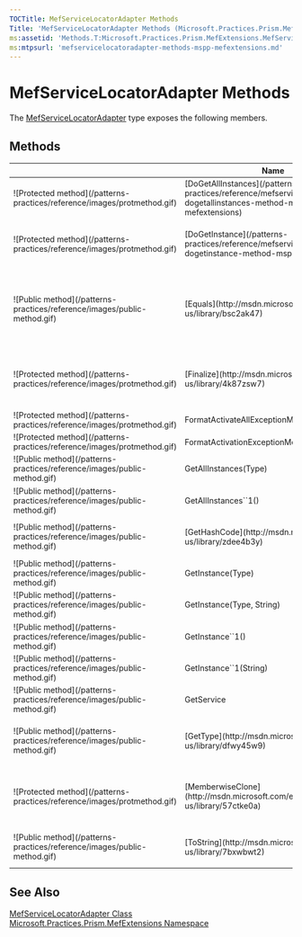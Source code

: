 ```yaml
---
TOCTitle: MefServiceLocatorAdapter Methods
Title: 'MefServiceLocatorAdapter Methods (Microsoft.Practices.Prism.MefExtensions)'
ms:assetid: 'Methods.T:Microsoft.Practices.Prism.MefExtensions.MefServiceLocatorAdapter'
ms:mtpsurl: 'mefservicelocatoradapter-methods-mspp-mefextensions.md'
---
```



# MefServiceLocatorAdapter Methods

The [MefServiceLocatorAdapter](/patterns-practices/reference/mefservicelocatoradapter-class-mspp-mefextensions) type exposes the following members.

## Methods


<table>

<thead>
<tr class="header">
<th> </th>
<th>Name</th>
<th>Description</th>
</tr>
</thead>
<tbody>
<tr class="odd">
<td>![Protected method](/patterns-practices/reference/images/protmethod.gif)</td>
<td>[DoGetAllInstances](/patterns-practices/reference/mefservicelocatoradapter-dogetallinstances-method-mspp-mefextensions)</td>
<td><div class="summary">
Resolves the instance of the requested service.
</div>
(Overrides ServiceLocatorImplBaseDoGetAllInstances(Type).)</td>
</tr>
<tr class="even">
<td>![Protected method](/patterns-practices/reference/images/protmethod.gif)</td>
<td>[DoGetInstance](/patterns-practices/reference/mefservicelocatoradapter-dogetinstance-method-mspp-mefextensions)</td>
<td><div class="summary">
Resolves all the instances of the requested service.
</div>
(Overrides ServiceLocatorImplBaseDoGetInstance(Type, String).)</td>
</tr>
<tr class="odd">
<td>![Public method](/patterns-practices/reference/images/public-method.gif)</td>
<td>[Equals](http://msdn.microsoft.com/en-us/library/bsc2ak47)</td>
<td><div class="summary">
Determines whether the specified [Object](http://msdn.microsoft.com/en-us/library/e5kfa45b) is equal to the current [Object](http://msdn.microsoft.com/en-us/library/e5kfa45b).
</div>
(Inherited from [Object](http://msdn.microsoft.com/en-us/library/e5kfa45b).)</td>
</tr>
<tr class="even">
<td>![Protected method](/patterns-practices/reference/images/protmethod.gif)</td>
<td>[Finalize](http://msdn.microsoft.com/en-us/library/4k87zsw7)</td>
<td><div class="summary">
Allows an object to try to free resources and perform other cleanup operations before it is reclaimed by garbage collection.
</div>
(Inherited from [Object](http://msdn.microsoft.com/en-us/library/e5kfa45b).)</td>
</tr>
<tr class="odd">
<td>![Protected method](/patterns-practices/reference/images/protmethod.gif)</td>
<td>FormatActivateAllExceptionMessage</td>
<td>(Inherited from ServiceLocatorImplBase.)</td>
</tr>
<tr class="even">
<td>![Protected method](/patterns-practices/reference/images/protmethod.gif)</td>
<td>FormatActivationExceptionMessage</td>
<td>(Inherited from ServiceLocatorImplBase.)</td>
</tr>
<tr class="odd">
<td>![Public method](/patterns-practices/reference/images/public-method.gif)</td>
<td>GetAllInstances(Type)</td>
<td>(Inherited from ServiceLocatorImplBase.)</td>
</tr>
<tr class="even">
<td>![Public method](/patterns-practices/reference/images/public-method.gif)</td>
<td>GetAllInstances``1()</td>
<td>(Inherited from ServiceLocatorImplBase.)</td>
</tr>
<tr class="odd">
<td>![Public method](/patterns-practices/reference/images/public-method.gif)</td>
<td>[GetHashCode](http://msdn.microsoft.com/en-us/library/zdee4b3y)</td>
<td><div class="summary">
Serves as a hash function for a particular type.
</div>
(Inherited from [Object](http://msdn.microsoft.com/en-us/library/e5kfa45b).)</td>
</tr>
<tr class="even">
<td>![Public method](/patterns-practices/reference/images/public-method.gif)</td>
<td>GetInstance(Type)</td>
<td>(Inherited from ServiceLocatorImplBase.)</td>
</tr>
<tr class="odd">
<td>![Public method](/patterns-practices/reference/images/public-method.gif)</td>
<td>GetInstance(Type, String)</td>
<td>(Inherited from ServiceLocatorImplBase.)</td>
</tr>
<tr class="even">
<td>![Public method](/patterns-practices/reference/images/public-method.gif)</td>
<td>GetInstance``1()</td>
<td>(Inherited from ServiceLocatorImplBase.)</td>
</tr>
<tr class="odd">
<td>![Public method](/patterns-practices/reference/images/public-method.gif)</td>
<td>GetInstance``1(String)</td>
<td>(Inherited from ServiceLocatorImplBase.)</td>
</tr>
<tr class="even">
<td>![Public method](/patterns-practices/reference/images/public-method.gif)</td>
<td>GetService</td>
<td>(Inherited from ServiceLocatorImplBase.)</td>
</tr>
<tr class="odd">
<td>![Public method](/patterns-practices/reference/images/public-method.gif)</td>
<td>[GetType](http://msdn.microsoft.com/en-us/library/dfwy45w9)</td>
<td><div class="summary">
Gets the [Type](http://msdn.microsoft.com/en-us/library/42892f65) of the current instance.
</div>
(Inherited from [Object](http://msdn.microsoft.com/en-us/library/e5kfa45b).)</td>
</tr>
<tr class="even">
<td>![Protected method](/patterns-practices/reference/images/protmethod.gif)</td>
<td>[MemberwiseClone](http://msdn.microsoft.com/en-us/library/57ctke0a)</td>
<td><div class="summary">
Creates a shallow copy of the current [Object](http://msdn.microsoft.com/en-us/library/e5kfa45b).
</div>
(Inherited from [Object](http://msdn.microsoft.com/en-us/library/e5kfa45b).)</td>
</tr>
<tr class="odd">
<td>![Public method](/patterns-practices/reference/images/public-method.gif)</td>
<td>[ToString](http://msdn.microsoft.com/en-us/library/7bxwbwt2)</td>
<td><div class="summary">
Returns a string that represents the current object.
</div>
(Inherited from [Object](http://msdn.microsoft.com/en-us/library/e5kfa45b).)</td>
</tr>
</tbody>
</table>

## See Also

[MefServiceLocatorAdapter Class](/patterns-practices/reference/mefservicelocatoradapter-class-mspp-mefextensions)<br/>
[Microsoft.Practices.Prism.MefExtensions Namespace](/patterns-practices/reference/mspp-mefextensions-namespace)<br/>